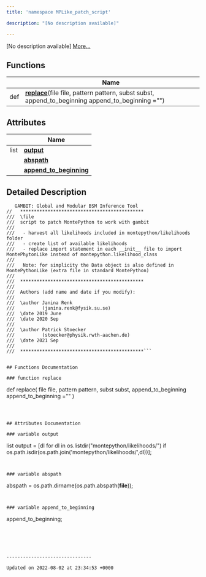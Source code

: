 ```yaml
---
title: 'namespace MPLike_patch_script'

description: "[No description available]"

---
```







[No description available] [More...](#detailed-description)

## Functions

|                | Name           |
| -------------- | -------------- |
| def | **[replace](/documentation/code/darkbit_development/namespaces/namespacemplike__patch__script/#function-replace)**(file file, pattern pattern, subst subst, append_to_beginning append_to_beginning ="") |

## Attributes

|                | Name           |
| -------------- | -------------- |
| list | **[output](/documentation/code/darkbit_development/namespaces/namespacemplike__patch__script/#variable-output)**  |
| | **[abspath](/documentation/code/darkbit_development/namespaces/namespacemplike__patch__script/#variable-abspath)**  |
| | **[append_to_beginning](/documentation/code/darkbit_development/namespaces/namespacemplike__patch__script/#variable-append-to-beginning)**  |

## Detailed Description




```
   GAMBIT: Global and Modular BSM Inference Tool
//   *********************************************
///  \file
///  script to patch MontePython to work with gambit
///
///   - harvest all likelihoods included in montepython/likelihoods folder
///   - create list of available likelihoods
///   - replace import statement in each __init__ file to import MontePhytonLike instead of montepython.likelihood_class
///
///   Note: for simplicity the Data object is also defined in MontePythonLike (extra file in standard MontePython)
///
///  *********************************************
///
///  Authors (add name and date if you modify):
///
///  \author Janina Renk
///          (janina.renk@fysik.su.se)
///  \date 2019 June
///  \date 2020 Sep
///
///  \author Patrick Stoecker
///          (stoecker@physik.rwth-aachen.de)
///  \date 2021 Sep
///
///  *********************************************```


## Functions Documentation

### function replace

```
def replace(
    file file,
    pattern pattern,
    subst subst,
    append_to_beginning append_to_beginning =""
)
```



## Attributes Documentation

### variable output

```
list output =  [dI for dI in os.listdir("montepython/likelihoods/") if os.path.isdir(os.path.join('montepython/likelihoods/',dI))];
```


### variable abspath

```
abspath =  os.path.dirname(os.path.abspath(__file__));
```


### variable append_to_beginning

```
append_to_beginning;
```





-------------------------------

Updated on 2022-08-02 at 23:34:53 +0000